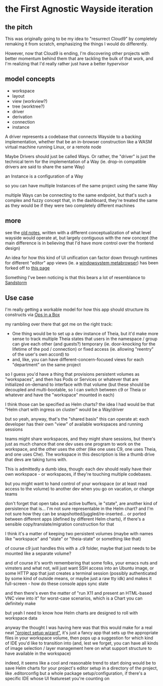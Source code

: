 # the First Agnostic Wayside iteration

## the pitch

This was originally going to be my idea to "resurrect Cloud9" by completely remaking it from scratch, emphasizing the things I would do differently.

However, now that Cloud9 is ending, I'm discovering other projects with better momentum behind them that are tackling the bulk of that work, and I'm realizing that I'd really rather just have a better *hypervisor*

## model concepts

- workspace
- layout
- view (workview?)
- tree (worktree?)
- driver
- derivation
- connection
- instance

A driver represents a codebase that connects Wayside to a backing implementation, whether that be an in-browser construction like a WASM virtual machine running Linux, or a remote node

Maybe Drivers should just be called Ways. Or rather, the "driver" is just the technical term for the implementation of a Way (ie. drop-in compatible drivers are said to share the same Way)

an Instance is a configuration of a Way

so you can have multiple Instances of the same project using the same Way

multiple Ways can be connecting to the same endpoint, but that's such a complex and fuzzy concept that, in the dashboard, they're treated the same as they would be if they were two completely different machines

## more

see the [old notes](11fe7abc-8d2c-44a9-8785-04f94ef0398c.md), written with a different conceptualization of what level wayside would operate at, but largely contiguous with the new concept (the main difference is in believing that I'd have more control over the frontend design)

An idea for how this kind of UI unification can factor down through runtimes for different "editor" app views (ie. a [windowsystem metabrowser](20768279-9c6d-4476-90d8-9dd15f3aa4d3.md)) has been forked off to [this page](a7e4f6dd-3cb1-4378-a1ea-bfc558098f87.md)

Something I've been noticing is that this bears a lot of resemblance to [Sandstorm](3d2415a7-f078-470b-8b47-6c17d10e776c.md)

## Use case

I'm really getting a workable model for how this app should structure its constructs via [Ops in a Box](035d1e22-7dca-4901-aa4a-1624e7a6a15c.md)

my rambling over there that got me on the right track:

- One thing would be to set up a dev instance of Theia, but it'd make more sense to track multiple Theia states that users in the namespace / group can give each other (and guests?) temporary (ie. door-knocking for the lifetime of the pod / connection) or fixed access (ie. allowing "reentry" of the user's own accord) to
- and, like, you can have different-concern-focused views for each "department" on the same project

so I guess you'd have a thing that provisions persistent volumes as "workspaces", and then has Pods or Services or whatever that are initialized on-demand to interface with that volume (but these should be decoupled and multi-bootable, so I can switch between c9 or Theia or whatever and have the "workspace" mounted in each)

I think those can be specified as Helm charts? the idea I had would be that "Helm chart with ingress on cluster" would be a Way/driver

but so yeah, anyway, that's the "shared basis" this can operate at: each developer has their own "view" of available workspaces and running sessions

teams might share workspaces, and they might share sessions, but there's just as much chance that one dev uses one program to work on the workspace, and the other uses the other (like one uses C9, one uses Theia, and one uses Che). The workspace in this description is like a thumb drive that devs are taking turns with.

This is admittedly a dumb idea, though: each dev should really have their own workspace - or workspaces, if they're touching multiple codebases.

but you might want to hand control of your workspace (or at least read access to the volume) to another dev when you go on vacation, or change teams

don't forget that open tabs and active buffers, ie "state", are another kind of persistence that is... I'm not sure representable in the Helm chart? and I'm not sure how they can be snapshotted/juggled/re-inserted... or ported between different apps (defined by different Helm charts), if there's a sensible copy/translate/migration construction for that

I think it's a matter of keeping two persistent volumes (maybe with names like "workspace" and "state" or "theia-state" or something like that)

of course c9 just handles this with a .c9 folder, maybe that just needs to be mounted like a separate volume?

and of course it's worth remembering that some folks, your emacs nuts and vimsters and what not, will just want SSH access into an Ubuntu image, or some HTTP app that just creates a terminal session (possibly authenticated by some kind of outside means, or maybe just a raw tty idk) and makes it full-screen - how do these console apps sync state

and then there's even the matter of "run X11 and present an HTML-based VNC view into it" for worst-case scenarios, which is a Chart you can definitely make

but yeah I need to know how Helm charts are designed to roll with workspace data

anyway the thought I was having here was that this would make for a real neat ["project setup wizard"](0350c64c-4975-42fc-91ca-92007cd9bcaa.md), it's just a fancy app that sets up the appropriate files in your workspace volume, then pops up a suggestion for which kind of IDE you'd like to transition into (and, lest we forget, you can have all kinds of image selection / layer management here on what support structure to have available in the workspace)

indeed, it seems like a cool and reasonable trend to start doing would be to save Helm charts for your project's editor setup in a directory of the project, like .editorconfig but a whole package setup/configuration, if there's a specific IDE whose UI featureset you're counting on
